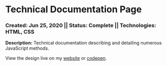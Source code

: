 # Technical Documentation Page
### Created: Jun 25, 2020 || Status: Complete || Technologies: HTML, CSS

**Description:** Technical documentation describing and detailing numerous JavaScript methods.

View the design live on my [website](tjonesdev.github.io/technical-documentation-page_htmlcss) or [codepen](https://codepen.io/justkeepprogramming/pen/wvayVZb).
